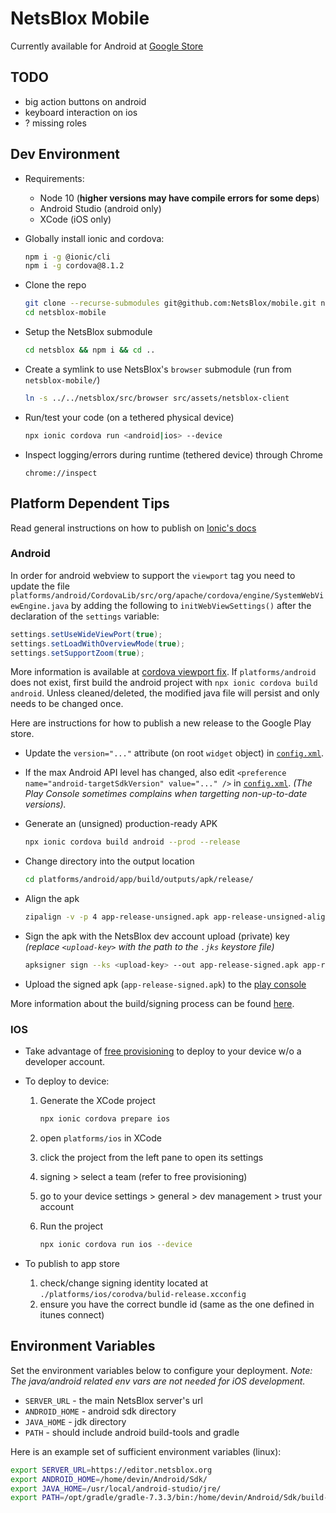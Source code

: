 # NetsBlox Mobile
Currently available for Android at [Google Store](https://play.google.com/store/apps/details?id=org.netsblox.player)

## TODO
- big action buttons on android
- keyboard interaction on ios
- ? missing roles

## Dev Environment

- Requirements:
    - Node 10 (**higher versions may have compile errors for some deps**)
    - Android Studio (android only)
    - XCode (iOS only)

- Globally install ionic and cordova:

    ```sh
    npm i -g @ionic/cli
    npm i -g cordova@8.1.2
    ```

- Clone the repo

    ```sh
    git clone --recurse-submodules git@github.com:NetsBlox/mobile.git netsblox-mobile
    cd netsblox-mobile
    ```

- Setup the NetsBlox submodule

    ```sh
    cd netsblox && npm i && cd ..
    ```

- Create a symlink to use NetsBlox's `browser` submodule (run from `netsblox-mobile/`)

    ```sh
    ln -s ../../netsblox/src/browser src/assets/netsblox-client
    ```

- Run/test your code (on a tethered physical device)

    ```sh
    npx ionic cordova run <android|ios> --device
    ```

- Inspect logging/errors during runtime (tethered device) through Chrome

    ```
    chrome://inspect
    ```

## Platform Dependent Tips
Read general instructions on how to publish on [Ionic's docs](https://ionicframework.com/docs/v1/guide/publishing.html)

### Android

In order for android webview to support the `viewport` tag you need to update the file `platforms/android/CordovaLib/src/org/apache/cordova/engine/SystemWebViewEngine.java` by adding the following to `initWebViewSettings()` after the declaration of the `settings` variable:

```java
settings.setUseWideViewPort(true);
settings.setLoadWithOverviewMode(true);
settings.setSupportZoom(true);
```

More information is available at [cordova viewport fix](https://fetch-info.blogspot.com/2015/06/include-viewport-settings-in-cordova-if.html).
If `platforms/android` does not exist, first build the android project with `npx ionic cordova build android`. Unless cleaned/deleted, the modified java file will persist and only needs to be changed once.

Here are instructions for how to publish a new release to the Google Play store.

- Update the `version="..."` attribute (on root `widget` object) in [`config.xml`](config.xml).

- If the max Android API level has changed, also edit `<preference name="android-targetSdkVersion" value="..." />` in [`config.xml`](config.xml). *(The Play Console sometimes complains when targetting non-up-to-date versions).*

- Generate an (unsigned) production-ready APK

    ```sh
    npx ionic cordova build android --prod --release
    ```

- Change directory into the output location

    ```sh
    cd platforms/android/app/build/outputs/apk/release/
    ```

- Align the apk

    ```sh
    zipalign -v -p 4 app-release-unsigned.apk app-release-unsigned-aligned.apk
    ```

- Sign the apk with the NetsBlox dev account upload (private) key *(replace `<upload-key>` with the path to the `.jks` keystore file)*

    ```sh
    apksigner sign --ks <upload-key> --out app-release-signed.apk app-release-unsigned-aligned.apk
    ```

- Upload the signed apk (`app-release-signed.apk`) to the [play console](https://play.google.com/console)

More information about the build/signing process can be found [here](https://developer.android.com/studio/build/building-cmdline).

### IOS

- Take advantage of [free provisioning](https://developer.xamarin.com/guides/ios/getting_started/installation/device_provisioning/free-provisioning/) to deploy to your device w/o a developer account.

- To deploy to device:
    1. Generate the XCode project

        ```sh
        npx ionic cordova prepare ios
        ```

    1. open `platforms/ios` in XCode
    1. click the project from the left pane to open its settings
    1. signing > select a team (refer to free provisioning)
    1. go to your device settings > general > dev management > trust your account
    1. Run the project

        ```sh
        npx ionic cordova run ios --device
        ```
- To publish to app store
    1. check/change signing identity located at `./platforms/ios/corodva/bulid-release.xcconfig`
    1. ensure you have the correct bundle id (same as the one defined in itunes connect)


## Environment Variables

Set the environment variables below to configure your deployment.
*Note: The java/android related env vars are not needed for iOS development.*

- `SERVER_URL` - the main NetsBlox server's url
- `ANDROID_HOME` - android sdk directory
- `JAVA_HOME` - jdk directory
- `PATH` - should include android build-tools and gradle

Here is an example set of sufficient environment variables (linux):

```sh
export SERVER_URL=https://editor.netsblox.org
export ANDROID_HOME=/home/devin/Android/Sdk/
export JAVA_HOME=/usr/local/android-studio/jre/
export PATH=/opt/gradle/gradle-7.3.3/bin:/home/devin/Android/Sdk/build-tools/30.0.3:$PATH
```